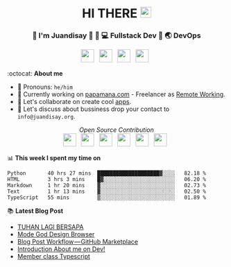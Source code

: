 <div align="center">
  <h1> HI THERE <img src="https://media.giphy.com/media/hvRJCLFzcasrR4ia7z/giphy.gif" width="25px"></h1>
</div>

<div align="center">
<h3> 👱 I'm Juandisay 🏹 👱 💻 Fullstack Dev 🏹 🌏 DevOps </h3>
</div>
<p align='center'>
<a href="https://www.linkedin.com/in/juandisay/"><img height="30" src="https://raw.githubusercontent.com/trinwin/trinwin/master/icons/linkedin.png?raw=true"></a>&nbsp;&nbsp;
<a href="https://medium.com/@juandisay"><img height="30" src="https://raw.githubusercontent.com/trinwin/trinwin/master/icons/medium.png?raw=true"></a>&nbsp;&nbsp;
<a href="https://twitter.com/juandisay"><img height="30" src="https://raw.githubusercontent.com/trinwin/trinwin/master/icons/twitter.png?raw=true"></a>&nbsp;&nbsp;
<a href="https://dev.to/juandisay"><img height="30" src="https://raw.githubusercontent.com/trinwin/trinwin/master/icons/devto.png?raw=true"></a>&nbsp;&nbsp;


:octocat: **About me** 

- 👱 Pronouns: `he/him`
- 🔭 Currently working on [papamana.com](https://papamana.com) - Freelancer as [Remote Working](https://juandisay.org/awesome-remote-job/).
- 👯 Let's collaborate on create cool [apps](https://calendly.com/juandisay/collabs).
- 🤔 Let's discuss about bussiness drop your contact to `info@juandisay.org`.

<p align='center'>
<i> Open Source Contribution </i> <br>
<a href="https://github.com/DianaProject" target="_blank"><img height="30" src="https://avatars2.githubusercontent.com/u/24384746"></a>&nbsp;&nbsp;
<a href="https://github.com/upwoker" target="_blank"><img height="30" src="https://avatars2.githubusercontent.com/u/58653308"></a>&nbsp;&nbsp;
<a href="https://github.com/nurse4human" target="_blank"><img height="30" src="https://avatars0.githubusercontent.com/u/63691984"></a>&nbsp;&nbsp;
<a href="https://github.com/AgricultureTech" target="_blank"><img height="30" src="https://avatars1.githubusercontent.com/u/71110037"></a>&nbsp;&nbsp;
<a href="https://github.com/LetGoFarmer" target="_blank"><img height="30" src="https://avatars1.githubusercontent.com/u/71113271"></a>&nbsp;&nbsp;
<a href="https://github.com/dooflex" target="_blank"><img height="30" src="https://avatars0.githubusercontent.com/u/71158196"></a>&nbsp;&nbsp;
 
 📊 **This week I spent my time on**
 <!--START_SECTION:waka-->
```text
Python       40 hrs 27 mins  ████████████████████▓░░░░   82.18 % 
HTML         3 hrs 3 mins    █▓░░░░░░░░░░░░░░░░░░░░░░░   06.20 % 
Markdown     1 hr 20 mins    ▓░░░░░░░░░░░░░░░░░░░░░░░░   02.73 % 
Text         1 hr 13 mins    ▓░░░░░░░░░░░░░░░░░░░░░░░░   02.50 % 
TypeScript   55 mins         ▒░░░░░░░░░░░░░░░░░░░░░░░░   01.89 % 
```
<!--END_SECTION:waka-->

📚 **Latest Blog Post**
<!-- BLOG-POST-LIST:START -->
- [TUHAN LAGI BERSAPA](https://medium.com/@juandisay/tuhan-lagi-bersapa-a40d1523c19b?source=rss-2c9425bfc472------2)
- [Mode God Design Browser](https://dev.to/juandisay/mode-god-design-browser-10ch)
- [Blog Post Workflow — GitHub Marketplace](https://medium.com/@juandisay/blog-post-workflow-github-marketplace-dc5e748637ca?source=rss-2c9425bfc472------2)
- [Introduction About me on Dev!](https://dev.to/juandisay/introduction-4cnd)
- [Member class Typescript](https://medium.com/10minuteread/member-class-typescript-cc691b9dd841?source=rss-2c9425bfc472------2)
<!-- BLOG-POST-LIST:END -->
